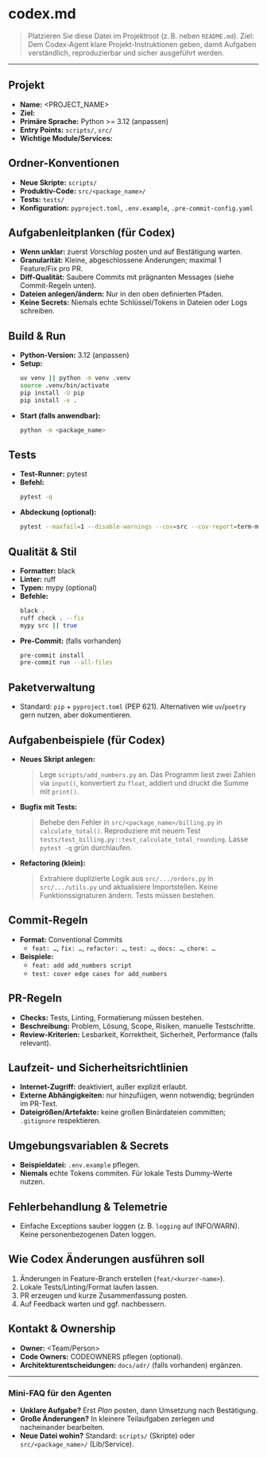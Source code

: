 # codex.md

> Platzieren Sie diese Datei im Projektroot (z. B. neben `README.md`).
> Ziel: Dem Codex-Agent klare Projekt-Instruktionen geben, damit Aufgaben verständlich, reproduzierbar und sicher ausgeführt werden.

---

## Projekt
- **Name:** <PROJECT_NAME>
- **Ziel:** <Kurzbeschreibung>
- **Primäre Sprache:** Python >= 3.12 (anpassen)
- **Entry Points:** `scripts/`, `src/`
- **Wichtige Module/Services:** <optional>

## Ordner-Konventionen
- **Neue Skripte:** `scripts/`
- **Produktiv-Code:** `src/<package_name>/`
- **Tests:** `tests/`
- **Konfiguration:** `pyproject.toml`, `.env.example`, `.pre-commit-config.yaml`

## Aufgabenleitplanken (für Codex)
- **Wenn unklar:** zuerst *Vorschlag* posten und auf Bestätigung warten.
- **Granularität:** Kleine, abgeschlossene Änderungen; maximal 1 Feature/Fix pro PR.
- **Diff-Qualität:** Saubere Commits mit prägnanten Messages (siehe Commit-Regeln unten).
- **Dateien anlegen/ändern:** Nur in den oben definierten Pfaden.
- **Keine Secrets:** Niemals echte Schlüssel/Tokens in Dateien oder Logs schreiben.

## Build & Run
- **Python-Version:** 3.12 (anpassen)
- **Setup:**
  ```bash
  uv venv || python -m venv .venv
  source .venv/bin/activate
  pip install -U pip
  pip install -e .
  ```
- **Start (falls anwendbar):**
  ```bash
  python -m <package_name>
  ```

## Tests
- **Test-Runner:** pytest
- **Befehl:**
  ```bash
  pytest -q
  ```
- **Abdeckung (optional):**
  ```bash
  pytest --maxfail=1 --disable-warnings --cov=src --cov-report=term-missing
  ```

## Qualität & Stil
- **Formatter:** black
- **Linter:** ruff
- **Typen:** mypy (optional)
- **Befehle:**
  ```bash
  black .
  ruff check . --fix
  mypy src || true
  ```
- **Pre-Commit:** (falls vorhanden)
  ```bash
  pre-commit install
  pre-commit run --all-files
  ```

## Paketverwaltung
- Standard: `pip` + `pyproject.toml` (PEP 621). Alternativen wie `uv`/`poetry` gern nutzen, aber dokumentieren.

## Aufgabenbeispiele (für Codex)
- **Neues Skript anlegen:**
  > Lege `scripts/add_numbers.py` an. Das Programm liest zwei Zahlen via `input()`, konvertiert zu `float`, addiert und druckt die Summe mit `print()`.

- **Bugfix mit Tests:**
  > Behebe den Fehler in `src/<package_name>/billing.py` in `calculate_total()`. Reproduziere mit neuem Test `tests/test_billing.py::test_calculate_total_rounding`. Lasse `pytest -q` grün durchlaufen.

- **Refactoring (klein):**
  > Extrahiere duplizierte Logik aus `src/.../orders.py` in `src/.../utils.py` und aktualisiere Importstellen. Keine Funktionssignaturen ändern. Tests müssen bestehen.

## Commit-Regeln
- **Format:** Conventional Commits
  - `feat: …`, `fix: …`, `refactor: …`, `test: …`, `docs: …`, `chore: …`
- **Beispiele:**
  - `feat: add add_numbers script`
  - `test: cover edge cases for add_numbers`

## PR-Regeln
- **Checks:** Tests, Linting, Formatierung müssen bestehen.
- **Beschreibung:** Problem, Lösung, Scope, Risiken, manuelle Testschritte.
- **Review-Kriterien:** Lesbarkeit, Korrektheit, Sicherheit, Performance (falls relevant).

## Laufzeit- und Sicherheitsrichtlinien
- **Internet-Zugriff:** deaktiviert, außer explizit erlaubt.
- **Externe Abhängigkeiten:** nur hinzufügen, wenn notwendig; begründen im PR-Text.
- **Dateigrößen/Artefakte:** keine großen Binärdateien committen; `.gitignore` respektieren.

## Umgebungsvariablen & Secrets
- **Beispieldatei:** `.env.example` pflegen.
- **Niemals** echte Tokens commiten. Für lokale Tests Dummy-Werte nutzen.

## Fehlerbehandlung & Telemetrie
- Einfache Exceptions sauber loggen (z. B. `logging` auf INFO/WARN). Keine personenbezogenen Daten loggen.

## Wie Codex Änderungen ausführen soll
1. Änderungen in Feature-Branch erstellen (`feat/<kurzer-name>`).
2. Lokale Tests/Linting/Format laufen lassen.
3. PR erzeugen und kurze Zusammenfassung posten.
4. Auf Feedback warten und ggf. nachbessern.

## Kontakt & Ownership
- **Owner:** <Team/Person>
- **Code Owners:** CODEOWNERS pflegen (optional).
- **Architekturentscheidungen:** `docs/adr/` (falls vorhanden) ergänzen.

---

### Mini-FAQ für den Agenten
- **Unklare Aufgabe?** Erst *Plan* posten, dann Umsetzung nach Bestätigung.
- **Große Änderungen?** In kleinere Teilaufgaben zerlegen und nacheinander bearbeiten.
- **Neue Datei wohin?** Standard: `scripts/` (Skripte) oder `src/<package_name>/` (Lib/Service).

